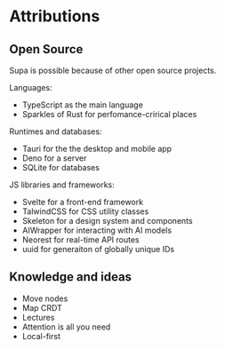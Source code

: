 # Attributions

## Open Source

Supa is possible because of other open source projects.

Languages:
- TypeScript as the main language
- Sparkles of Rust for perfomance-crirical places

Runtimes and databases:
- Tauri for the the desktop and mobile app
- Deno for a server
- SQLite for databases

JS libraries and frameworks:
- Svelte for a front-end framework
- TalwindCSS for CSS utility classes
- Skeleton for a design system and components
- AIWrapper for interacting with AI models
- Neorest for real-time API routes
- uuid for generaiton of globally unique IDs

## Knowledge and ideas

- Move nodes
- Map CRDT
- Lectures
- Attention is all you need
- Local-first